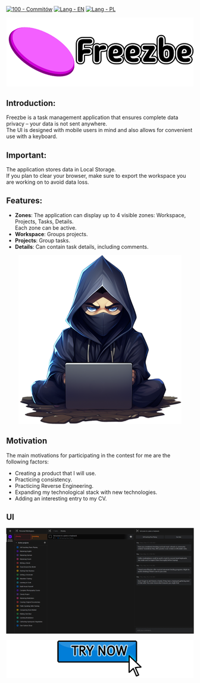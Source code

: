 [![100 - Commitów](https://img.shields.io/badge/100-Commitów-2ea44f)](https://100commitow.pl/)
[![Lang - EN](https://img.shields.io/badge/lang-en-2ea44f)](/README.md)
[![Lang - PL](https://img.shields.io/badge/lang-pl-2ea44f)](/README.PL.md)

[![Freezbe](docs/readme/images/Freezbe_logo.png "Freezbe")](http://www.freezbe.pl/)

## Introduction:

Freezbe is a task management application that ensures complete data privacy – your data is not sent anywhere.<br>
The UI is designed with mobile users in mind and also allows for convenient use with a keyboard.

## Important:

The application stores data in Local Storage.<br>
If you plan to clear your browser, make sure to export the workspace you are working on to avoid data loss.

## Features:

-   **Zones**: The application can display up to 4 visible zones: Workspace, Projects, Tasks, Details.<br>
    Each zone can be active.
-   **Workspace**: Groups projects.
-   **Projects**: Group tasks.
-   **Details**: Can contain task details, including comments.

<p align="center">
 <img src="https://raw.githubusercontent.com/ArcticLeopard/Freezbe/main/docs/readme/images/Developer.png" />
</p>

## Motivation

The main motivations for participating in the contest for me are the following factors:

-   Creating a product that I will use.
-   Practicing consistency.
-   Practicing Reverse Engineering.
-   Expanding my technological stack with new technologies.
-   Adding an interesting entry to my CV.

## UI

![](docs/readme/images/PreviewCurrentUserInterface.png)

[![Freezbe](docs/readme/images/TryNow.png "Freezbe")](http://www.freezbe.pl/)
